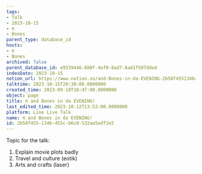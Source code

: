 ```yaml
---
tags:
- Talk
- 2023-10-15
- π
- Bones
parent_type: database_id
hosts:
- π
- Bones
archived: false
parent_database_id: e9339446-880f-4ef0-8ad7-8ad1f507dded
indexDate: 2023-10-15
notion_url: https://www.notion.so/and-Bones-in-da-EVENING-2b58f455134b455cb6c0532ae5edf2e5
talktime: 2023-10-15T20:30:00.0000000
created_time: 2023-09-18T10:47:00.0000000
object: page
title: π and Bones in da EVENING!
last_edited_time: 2023-10-12T13:53:00.0000000
platform: Line Live Talk
name: π and Bones in da EVENING!
id: 2b58f455-134b-455c-b6c0-532ae5edf2e5
---
```


Topic for the talk:
1. Explain movie plots  badly 
2. Travel and culture (eotik)
3. Arts and crafts (laser)

























